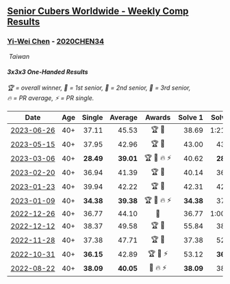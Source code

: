 <style>table {white-space: nowrap;}</style>
<link rel="stylesheet" type="text/css" href="/scw-comp/css/flags.css" />

## [Senior Cubers Worldwide - Weekly Comp Results](/scw-comp/results/)
### [Yi-Wei Chen](README.md) - [2020CHEN34](https://www.worldcubeassociation.org/persons/2020CHEN34?event=333oh)

<i class="flag flag-TW" />&nbsp;Taiwan

#### 3x3x3 One-Handed Results

<span style="white-space: nowrap;">🏆 = overall winner</span>, <span style="white-space: nowrap;">🥇 = 1st senior</span>, <span style="white-space: nowrap;">🥈 = 2nd senior</span>, <span style="white-space: nowrap;">🥉 = 3rd senior</span>, <span style="white-space: nowrap;">🔥 = PR average</span>, <span style="white-space: nowrap;">⚡ = PR single</span>.

| Date | Age | Single | Average | Awards | Solve 1 | Solve 2 | Solve 3 | Solve 4 | Solve 5 | Video |
| :--: | :--: | --: | --: | :--: | --: | --: | --: | --: | --: | :-- |
| [2023-06-26](../../results/2023-06-26/333oh.md) | 40+ | 37.11 | 45.53 | 🏆 🥇 | 38.69 | 1:21.10 | 46.20 | 37.11 | 51.70 | [Desktop](https://www.facebook.com/events/205496442461873/permalink/215493048128879) / [Mobile](https://m.facebook.com/events/205496442461873?view=permalink&id=215493048128879) |
| [2023-05-15](../../results/2023-05-15/333oh.md) | 40+ | 37.95 | 42.96 | 🏆 🥇 | 43.00 | 43.43 | 50.40 | 37.95 | 42.46 | [Desktop](https://www.facebook.com/events/943848890264789/permalink/945354593447552) / [Mobile](https://m.facebook.com/events/943848890264789?view=permalink&id=945354593447552) |
| [2023-03-06](../../results/2023-03-06/333oh.md) | 40+ | **28.49** | **39.01** | 🏆 🥇 🔥 ⚡ | 40.62 | **28.49** | 57.18 | 31.92 | 44.50 | [Desktop](https://www.facebook.com/events/229553919432988/permalink/236693698719010) / [Mobile](https://m.facebook.com/events/229553919432988?view=permalink&id=236693698719010) |
| [2023-02-20](../../results/2023-02-20/333oh.md) | 40+ | 36.94 | 41.39 | 🏆 🥇 | 40.14 | 36.94 | 43.29 | 45.92 | 40.73 | [Desktop](https://www.facebook.com/events/569225115154363/permalink/570882224988652) / [Mobile](https://m.facebook.com/events/569225115154363?view=permalink&id=570882224988652) |
| [2023-01-23](../../results/2023-01-23/333oh.md) | 40+ | 39.94 | 42.22 | 🏆 🥇 | 42.31 | 42.85 | 41.51 | 46.40 | 39.94 | [Desktop](https://www.facebook.com/events/492735749600024/permalink/498513339022265) / [Mobile](https://m.facebook.com/events/492735749600024?view=permalink&id=498513339022265) |
| [2023-01-09](../../results/2023-01-09/333oh.md) | 40+ | **34.38** | **39.38** | 🏆 🥇 🔥 ⚡ | **34.38** | 37.22 | 37.58 | 43.33 | 54.83 | [Desktop](https://www.facebook.com/events/4054783058080417/permalink/4064915270400529) / [Mobile](https://m.facebook.com/events/4054783058080417?view=permalink&id=4064915270400529) |
| [2022-12-26](../../results/2022-12-26/333oh.md) | 40+ | 36.77 | 44.10 | 🥇 | 36.77 | 1:00.13 | 54.77 | 38.06 | 39.48 | [Desktop](https://www.facebook.com/events/563573978559176/permalink/568904041359503) / [Mobile](https://m.facebook.com/events/563573978559176?view=permalink&id=568904041359503) |
| [2022-12-12](../../results/2022-12-12/333oh.md) | 40+ | 38.37 | 49.58 | 🏆 🥇 | 55.84 | 38.37 | 49.10 | 1:26.11 | 43.81 | [Desktop](https://www.facebook.com/events/1263750814207978/permalink/1268753770374349) / [Mobile](https://m.facebook.com/events/1263750814207978?view=permalink&id=1268753770374349) |
| [2022-11-28](../../results/2022-11-28/333oh.md) | 40+ | 37.38 | 47.71 | 🏆 🥇 | 37.38 | 52.03 | 47.06 | 44.03 | 58.98 | [Desktop](https://www.facebook.com/events/1541409726309933/permalink/1550307698753469) / [Mobile](https://m.facebook.com/events/1541409726309933?view=permalink&id=1550307698753469) |
| [2022-10-31](../../results/2022-10-31/333oh.md) | 40+ | **36.15** | 42.89 | 🏆 🥇 ⚡ | 53.12 | **36.15** | 36.98 | 38.58 | 1:01.48 | [Desktop](https://www.facebook.com/events/536496438309051/permalink/539681337990561) / [Mobile](https://m.facebook.com/events/536496438309051?view=permalink&id=539681337990561) |
| [2022-08-22](../../results/2022-08-22/333oh.md) | 40+ | **38.09** | **40.05** | 🥇 🔥 ⚡ | **38.09** | 38.86 | 54.34 | 41.46 | 39.84 | [Desktop](https://www.facebook.com/events/1050714292295463/permalink/1057518304948395) / [Mobile](https://m.facebook.com/events/1050714292295463?view=permalink&id=1057518304948395) |


<!-- Global site tag (gtag.js) - Google Analytics -->
<script async src="https://www.googletagmanager.com/gtag/js?id=UA-86348435-3"></script>
<script>window.dataLayer = window.dataLayer || []; function gtag() {dataLayer.push(arguments);} gtag('js', new Date()); gtag('config', 'UA-86348435-3');</script>

